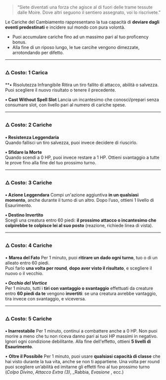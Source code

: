 > “Siete diventati una forza che agisce al di fuori delle trame tessute dalle Moire. Dove altri seguono il sentiero assegnato, voi lo riscrivete.”

Le Cariche del Cambiamento rappresentano la tua capacità di **deviare dagli eventi predestinati** e incidere sul mondo con pura volontà.
- Puoi accumulare cariche fino ad un massimo pari al tuo proficency bonus.
- Alla fine di un riposo lungo, le tue carcihe vengono dimezzate, arrotondando per difetto.

---
### 🜂 **Costo: 1 Carica**

**• Risolutezza Infrangibile
Ritira un tiro fallito di attacco, abilità o salvezza. Puoi scegliere il nuovo risultato o tenere il precedente.

**• Cast Without Spell Slot**
Lancia un incantesimo che conosci/prepari senza consumare slot, con livello pari al numero di cariche spese.

---
### 🜂 **Costo: 2 Cariche**

**• Resistenza Leggendaria**  
Quando fallisci un tiro salvezza, puoi invece decidere di riuscirlo.

**• Sfidare la Morte**  
Quando scendi a 0 HP, puoi invece restare a 1 HP. Ottieni svantaggio a tutte le prove fino alla fine del tuo prossimo turno.

---
### 🜂 **Costo: 3 Cariche**

**• Azione Leggendara**
Compi un'azione aggiuntiva **in un qualsiasi momento**, anche durante il turno di un altro. Dopo l’uso, ottieni 1 livello di Esaurimento.

**• Destino Invertito**  
Scegli una creatura entro 60 piedi: **il prossimo attacco o incantesimo che colpirebbe te colpisce lei al suo posto** (reazione, richiede linea di vista).

---
### 🜂 **Costo: 4 Cariche**

• **Marea del Fato**
Per 1 minuto, puoi **ritirare un dado ogni turno**, tuo o di un alleato entro 60 piedi.  
Puoi farlo **una volta per round**, **dopo aver visto il risultato**, e scegliere il nuovo o il vecchio.

**• _Occhio del Vortice_**  
Per 1 minuto, tutti i **tiri con vantaggio o svantaggio** effettuati da creature entro **60 piedi da te** vengono **invertiti**: se una creatura avrebbe vantaggio, tira invece con svantaggio, e viceversa.


---
### 🜂 **Costo: 5 Cariche**

**• Inarrestabile**
Per 1 minuto, continui a combattere anche a 0 HP. Non puoi morire a meno che tu non riceva danno pari ai tuoi HP massimi in negativo. Ignori ogni condizione debilitante. Alla fine dell'effetto, ottieni **5 livelli di Esaurimento**.

• **Oltre il Possibile**
Per 1 minuto, puoi usare **qualsiasi capacità di classe** che hai visto durante la tua vita, anche se non ti appartiene. Una volta per round puoi scegliere un’abilità ed imitarne gli effetti fino al tuo prossimo turno (_Colpo Divino_, _Attacco Extra (3)_, _Rabbia, _Evasione_ , ecc.)